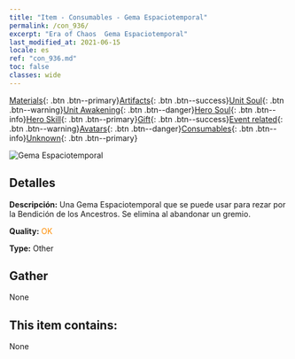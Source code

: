 ```yaml
---
title: "Item - Consumables - Gema Espaciotemporal"
permalink: /con_936/
excerpt: "Era of Chaos  Gema Espaciotemporal"
last_modified_at: 2021-06-15
locale: es
ref: "con_936.md"
toc: false
classes: wide
---
```

 [Materials](/ItemsES/){: .btn .btn--primary}[Artifacts](/ItemsES/Artifacts/){: .btn .btn--success}[Unit Soul](/ItemsES/UnitSoul/){: .btn .btn--warning}[Unit Awakening](/ItemsES/UnitAwakening/){: .btn .btn--danger}[Hero Soul](/ItemsES/HeroSoul/){: .btn .btn--info}[Hero Skill](/ItemsES/HeroSkill/){: .btn .btn--primary}[Gift](/ItemsES/Gift/){: .btn .btn--success}[Event related](/ItemsES/Events/){: .btn .btn--warning}[Avatars](/ItemsES/Avatars/){: .btn .btn--danger}[Consumables](/ItemsES/Consumables/){: .btn .btn--info}[Unknown](/ItemsES/Unknown/){: .btn .btn--primary}

 ![Gema Espaciotemporal](/images/t/i_40024.png)

## Detalles
 **Descripción:** Una Gema Espaciotemporal que se puede usar para rezar por la Bendición de los Ancestros. Se elimina al abandonar un gremio.

 **Quality:** <span style="color: #FF8C00">OK</span>

 **Type:** Other

## Gather

  None

## This item contains:

  None

